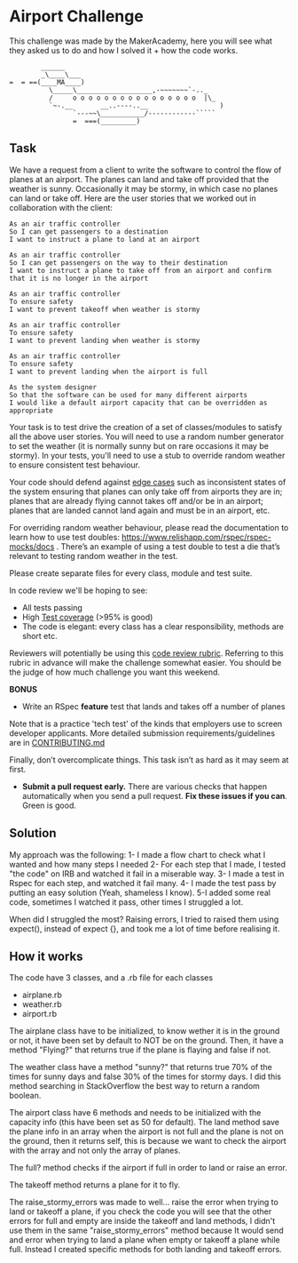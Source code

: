 Airport Challenge
=================

This challenge was made by the MakerAcademy, here you will see what they asked us to do and how I solved it + how the code works.

```
        ______
        _\____\___
=  = ==(____MA____)
          \_____\___________________,-~~~~~~~`-.._
          /     o o o o o o o o o o o o o o o o  |\_
          `~-.__       __..----..__                  )
                `---~~\___________/------------`````
                =  ===(_________)

```
Task
-----

We have a request from a client to write the software to control the flow of planes at an airport. The planes can land and take off provided that the weather is sunny. Occasionally it may be stormy, in which case no planes can land or take off.  Here are the user stories that we worked out in collaboration with the client:

```
As an air traffic controller
So I can get passengers to a destination
I want to instruct a plane to land at an airport

As an air traffic controller
So I can get passengers on the way to their destination
I want to instruct a plane to take off from an airport and confirm that it is no longer in the airport

As an air traffic controller
To ensure safety
I want to prevent takeoff when weather is stormy

As an air traffic controller
To ensure safety
I want to prevent landing when weather is stormy

As an air traffic controller
To ensure safety
I want to prevent landing when the airport is full

As the system designer
So that the software can be used for many different airports
I would like a default airport capacity that can be overridden as appropriate
```

Your task is to test drive the creation of a set of classes/modules to satisfy all the above user stories. You will need to use a random number generator to set the weather (it is normally sunny but on rare occasions it may be stormy). In your tests, you'll need to use a stub to override random weather to ensure consistent test behaviour.

Your code should defend against [edge cases](http://programmers.stackexchange.com/questions/125587/what-are-the-difference-between-an-edge-case-a-corner-case-a-base-case-and-a-b) such as inconsistent states of the system ensuring that planes can only take off from airports they are in; planes that are already flying cannot takes off and/or be in an airport; planes that are landed cannot land again and must be in an airport, etc.

For overriding random weather behaviour, please read the documentation to learn how to use test doubles: https://www.relishapp.com/rspec/rspec-mocks/docs . There’s an example of using a test double to test a die that’s relevant to testing random weather in the test.

Please create separate files for every class, module and test suite.

In code review we'll be hoping to see:

* All tests passing
* High [Test coverage](https://github.com/makersacademy/course/blob/master/pills/test_coverage.md) (>95% is good)
* The code is elegant: every class has a clear responsibility, methods are short etc.

Reviewers will potentially be using this [code review rubric](docs/review.md).  Referring to this rubric in advance will make the challenge somewhat easier.  You should be the judge of how much challenge you want this weekend.

**BONUS**

* Write an RSpec **feature** test that lands and takes off a number of planes

Note that is a practice 'tech test' of the kinds that employers use to screen developer applicants.  More detailed submission requirements/guidelines are in [CONTRIBUTING.md](CONTRIBUTING.md)

Finally, don’t overcomplicate things. This task isn’t as hard as it may seem at first.

* **Submit a pull request early.**  There are various checks that happen automatically when you send a pull request.  **Fix these issues if you can**.  Green is good.




Solution
---------

My approach was the following:
1- I made a flow chart to check what I wanted and how many steps I needed
2- For each step that I made, I tested "the code" on IRB and watched it fail in a miserable way.
3- I made a test in Rspec for each step, and watched it fail many.
4- I made the test pass by putting an easy solution (Yeah, shameless I know).
5-I added some real code, sometimes I watched it pass, other times I struggled a lot.

When did I struggled the most?
Raising errors, I tried to raised them using expect(), instead of expect {}, and took me a lot of time before realising it.




How it works
-------------
The code have 3 classes, and a .rb file for each classes
- airplane.rb
- weather.rb
- airport.rb

The airplane class have to be initialized, to know wether it is in the ground or not, it have been set by default to NOT be on the ground. Then, it have a method "Flying?" that returns true if the plane is flaying and false if not.

The weather class have a method "sunny?" that returns true 70% of the times for sunny days and false 30% of the times for stormy days. I did this method searching in StackOverflow the best way to return a random boolean.

The airport class have 6 methods and needs to be initialized with the capacity info (this have been set as 50 for default). The land method save the plane info in an array when the airport is not full and the plane is not on the ground, then it returns self, this is because we want to check the airport with the array and not only the array of planes.

The full? method checks if the airport if full in order to land or raise an error.

The takeoff method returns a plane for it to fly.

The raise_stormy_errors was made to well... raise the error when trying to land or takeoff a plane, if you check the code you will see that the other errors for full and empty are inside the takeoff and land methods, I didn't use them in the same "raise_stormy_errors" method because It would send and error when trying to land a plane when empty or takeoff a plane while full. Instead I created specific methods for both landing and takeoff errors.
